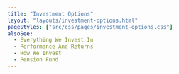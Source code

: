 ```yaml
---
title: "Investment Options"
layout: "layouts/investment-options.html"
pageStyles: ["src/css/pages/investment-options.css"]
alsoSee:
  - Everything We Invest In
  - Performance And Returns
  - How We Invest
  - Pension Fund
---
```

